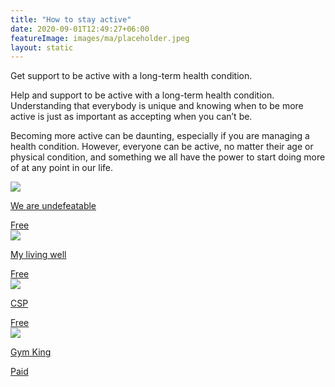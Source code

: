 ```yaml
---
title: "How to stay active"
date: 2020-09-01T12:49:27+06:00
featureImage: images/ma/placeholder.jpeg
layout: static
---
```


Get support to be active with a long-term health condition.

Help and support to be active with a long-term health condition. Understanding that everybody is unique and knowing when to be more active is just as important as accepting when you can’t be.

Becoming more active can be daunting, especially if you are managing a health condition. However, everyone can be active, no matter their age or physical condition, and something we all have the power to start doing more of at any point in our life.

<a class="ma-link" href="https://weareundefeatable.co.uk/ways-to-move"><div class="ma-card"><div class="ma-icon"><img src ="/images/icon-check.png"/></div><div class="ma-name"><p>We are undefeatable</p></div><div class="ma-paid-text"><span>Free</span></div></div></a><a class="ma-link" href="https://mylivingwell.co.uk/physical-activity/exercising-with-long-term-health-conditions"><div class="ma-card"><div class="ma-icon"><img src ="/images/icon-check.png"/></div><div class="ma-name"><p>My living well</p></div><div class="ma-paid-text"><span>Free</span></div></div></a><a class="ma-link" href="https://www.csp.org.uk/public-patient/keeping-active-healthy/love-activity-hate-exercise-campaign/being-active-long-term"><div class="ma-card"><div class="ma-icon"><img src ="/images/icon-check.png"/></div><div class="ma-name"><p>CSP</p></div><div class="ma-paid-text"><span>Free</span></div></div></a><a class="ma-link" href="https://www.awin1.com/cread.php?awinmid=13547&awinaffid=1198638&ued=https%3A%2F%2Fthegymking.com%2F"><div class="ma-card"><div class="ma-icon"><img src ="/images/icon-pound.png"/></div><div class="ma-name"><p>Gym King</p></div><div class="ma-paid-text"><span>Paid</span></div></div></a>  

<br/><br/>






